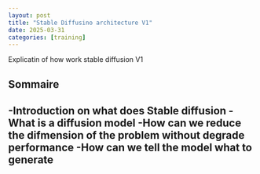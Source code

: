 ```yaml
---
layout: post
title: "Stable Diffusino architecture V1"
date: 2025-03-31
categories: [training]
---
```


Explicatin of how work stable diffusion V1



## Sommaire

-Introduction on what does Stable diffusion
-What is  a diffusion model
-How can we reduce the difmension of the problem without degrade performance
-How can we tell the model what to generate
-
